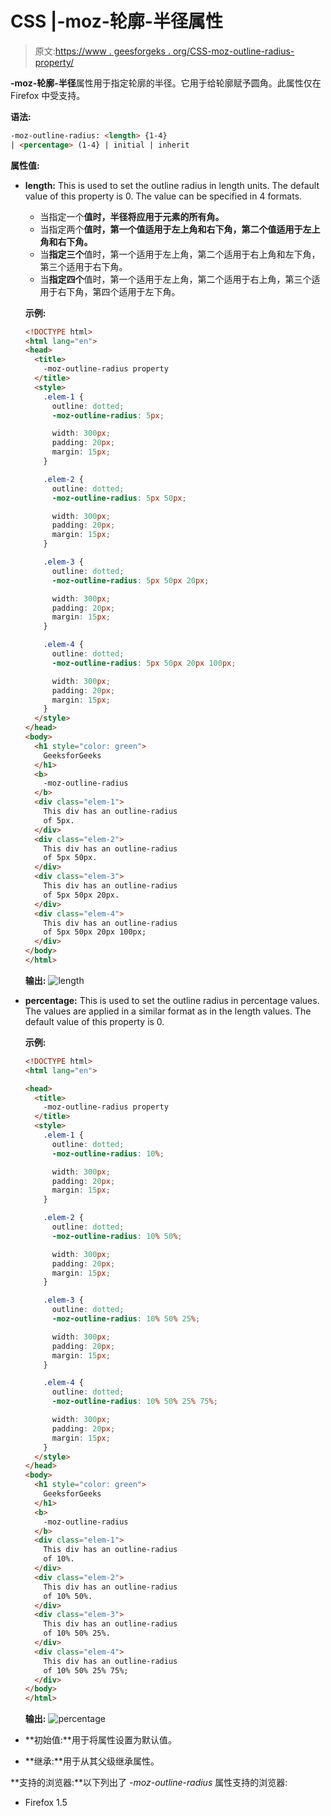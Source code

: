 # CSS |-moz-轮廓-半径属性

> 原文:[https://www . geesforgeks . org/CSS-moz-outline-radius-property/](https://www.geeksforgeeks.org/css-moz-outline-radius-property/)

**-moz-轮廓-半径**属性用于指定轮廓的半径。它用于给轮廓赋予圆角。此属性仅在 Firefox 中受支持。

**语法:**

```html
-moz-outline-radius: <length> {1-4} 
| <percentage> (1-4} | initial | inherit
```

**属性值:**

*   **length:** This is used to set the outline radius in length units. The default value of this property is 0.
    The value can be specified in 4 formats.
    *   当指定一个**值时，半径将应用于元素的所有角。**
    *   当指定两个**值时，第一个值适用于左上角和右下角，第二个值适用于左上角和右下角。**
    *   当**指定三个**值时，第一个适用于左上角，第二个适用于右上角和左下角，第三个适用于右下角。
    *   当**指定四个**值时，第一个适用于左上角，第二个适用于右上角，第三个适用于右下角，第四个适用于左下角。

    **示例:**

    ```html
    <!DOCTYPE html>
    <html lang="en">
    <head>
      <title>
        -moz-outline-radius property
      </title>
      <style>
        .elem-1 {
          outline: dotted;
          -moz-outline-radius: 5px;

          width: 300px;
          padding: 20px;
          margin: 15px;
        }

        .elem-2 {
          outline: dotted;
          -moz-outline-radius: 5px 50px;

          width: 300px;
          padding: 20px;
          margin: 15px;
        }

        .elem-3 {
          outline: dotted;
          -moz-outline-radius: 5px 50px 20px;

          width: 300px;
          padding: 20px;
          margin: 15px;
        }

        .elem-4 {
          outline: dotted;
          -moz-outline-radius: 5px 50px 20px 100px;

          width: 300px;
          padding: 20px;
          margin: 15px;
        }
      </style>
    </head>
    <body>
      <h1 style="color: green">
        GeeksforGeeks
      </h1>
      <b>
        -moz-outline-radius
      </b>
      <div class="elem-1">
        This div has an outline-radius
        of 5px.
      </div>
      <div class="elem-2">
        This div has an outline-radius
        of 5px 50px.
      </div>
      <div class="elem-3">
        This div has an outline-radius
        of 5px 50px 20px.
      </div>
      <div class="elem-4">
        This div has an outline-radius
        of 5px 50px 20px 100px;
      </div>
    </body>
    </html>
    ```

    **输出:**
    ![length](img/dccac27574e545426a47b69a16b1752a.png)

*   **percentage:** This is used to set the outline radius in percentage values. The values are applied in a similar format as in the length values. The default value of this property is 0.

    **示例:**

    ```html
    <!DOCTYPE html>
    <html lang="en">

    <head>
      <title>
        -moz-outline-radius property
      </title>
      <style>
        .elem-1 {
          outline: dotted;
          -moz-outline-radius: 10%;

          width: 300px;
          padding: 20px;
          margin: 15px;
        }

        .elem-2 {
          outline: dotted;
          -moz-outline-radius: 10% 50%;

          width: 300px;
          padding: 20px;
          margin: 15px;
        }

        .elem-3 {
          outline: dotted;
          -moz-outline-radius: 10% 50% 25%;

          width: 300px;
          padding: 20px;
          margin: 15px;
        }

        .elem-4 {
          outline: dotted;
          -moz-outline-radius: 10% 50% 25% 75%;

          width: 300px;
          padding: 20px;
          margin: 15px;
        }
      </style>
    </head>
    <body>
      <h1 style="color: green">
        GeeksforGeeks
      </h1>
      <b>
        -moz-outline-radius
      </b>
      <div class="elem-1">
        This div has an outline-radius
        of 10%.
      </div>
      <div class="elem-2">
        This div has an outline-radius
        of 10% 50%.
      </div>
      <div class="elem-3">
        This div has an outline-radius
        of 10% 50% 25%.
      </div>
      <div class="elem-4">
        This div has an outline-radius
        of 10% 50% 25% 75%;
      </div>
    </body>
    </html>
    ```

    **输出:**
    ![percentage](img/8e9cc1dc854040704a88fd95435662f0.png)

*   **初始值:**用于将属性设置为默认值。
*   **继承:**用于从其父级继承属性。

**支持的浏览器:**以下列出了 *-moz-outline-radius* 属性支持的浏览器:

*   Firefox 1.5